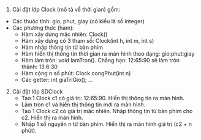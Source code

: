 1. Cài đặt lớp Clock (mô tả về thời gian) gồm:
  + Các thuộc tính:  gio, phut, giay  (có kiểu là số integer)
  + Các phương thức (hàm): 
     - Hàm xây dựng mặc nhiên: Clock()
     - Hàm xây dựng có 3 tham số:  Clock(int h, int m, int s)
     - Hàm nhập thông tin từ bàn phím
     - Hàm hiển thị thông tin thời gian ra màn hình theo dạng:  gio:phut:giay
     - Hàm làm tròn:   void lamTron().  Chẳng hạn:  12:65:90 sẽ làm tròn thành: 13:6:30
     - Hàm cộng n số phút:    Clock congPhut(int  n)
     - Các getter:  int giaTriGio(); ...
2. Cài đặt lớp SDClock
   - Tạo 1 Clock c1 có giá trị:  12:65:90. Hiển thị thông tin ra màn hình.
   - Làm tròn c1 và hiển thị thông tin mới ra màn hình.
   - Tạo 1 Clock c2 có giá trị mặc nhiên. Nhập thông tin từ bàn phím cho c2. Hiển thị ra màn hình.
   - Nhập 1 số nguyên n từ bàn phím. Hiển thị ra màn hình giá trị (c2 + n phút).
